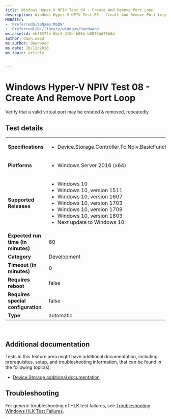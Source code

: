 ```yaml
---
title: Windows Hyper-V NPIV Test 08 - Create And Remove Port Loop
description: Windows Hyper-V NPIV Test 08 - Create And Remove Port Loop
MSHAttr:
- 'PreferredSiteName:MSDN'
- 'PreferredLib:/library/windows/hardware'
ms.assetid: ebf8375b-6bc3-410e-b06b-b0873bd70b6d
author: dawn.wood
ms.author: dawnwood
ms.date: 10/11/2018
ms.topic: article


---
```


# <span id="p_hlk_test.4ebfc898-301f-4533-aa8b-c2bfbfcd8640"></span>Windows Hyper-V NPIV Test 08 - Create And Remove Port Loop


Verify that a valid virtual port may be created & removed, repeatedly

## Test details
|||
|---|---|
| **Specifications**  | <ul><li>Device.Storage.Controller.Fc.Npiv.BasicFunction</li></ul> |  
| **Platforms**   | <ul><li>Windows Server 2016 (x64)</li></ul> |
| **Supported Releases** | <ul><li>Windows 10</li><li>Windows 10, version 1511</li><li>Windows 10, version 1607</li><li>Windows 10, version 1703</li><li>Windows 10, version 1709</li><li>Windows 10, version 1803</li><li>Next update to Windows 10</li></ul> |
|**Expected run time (in minutes)**| 60 |
|**Category**| Development |
|**Timeout (in minutes)**| 0 |
|**Requires reboot**| false |
|**Requires special configuration**| false |
|**Type**| automatic |

 

## <span id="Additional_documentation"></span><span id="additional_documentation"></span><span id="ADDITIONAL_DOCUMENTATION"></span>Additional documentation


Tests in this feature area might have additional documentation, including prerequisites, setup, and troubleshooting information, that can be found in the following topic(s):

-   [Device.Storage additional documentation](device-storage-additional-documentation.md)

## <span id="Troubleshooting"></span><span id="troubleshooting"></span><span id="TROUBLESHOOTING"></span>Troubleshooting


For generic troubleshooting of HLK test failures, see [Troubleshooting Windows HLK Test Failures](..\user\troubleshooting-windows-hlk-test-failures.md).

 

 







